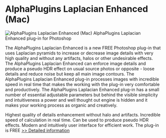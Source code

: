 # AlphaPlugins Laplacian Enhanced (Mac)
![AlphaPlugins Laplacian Enhanced (Mac)](https://mycommerce.akamaized.net/api/pimages/P300974546/BIG/300974546.JPG)
AlphaPlugins Laplacian Enhanced plug-in for Photoshop

The AlphaPlugins Laplacian Enhanced is a new FREE Photoshop plug-in that uses Laplacian pyramids to increase or decrease image details with very high quality and without any artifacts, halos or other undesirable effects.
The AlphaPlugins Laplacian Enhanced can enforce image details and produce a pseudo HDR effect on usual source photos or opposite - loose details and reduce noise but keep all main image contours.
The AlphaPlugins Laplacian Enhanced plug-in processes images with incredible speed in real time that makes the working with the plug-in very comfortable and productively.
The AlphaPlugins Laplacian Enhanced plug-in has a small number of essential adjustable parameters but behind the visible simplicity and intuitiveness a power and well thought out engine is hidden and it makes your working process as organic and creatively.


Highest quality of details enhancement without halo and artifacts.
Incredible speed of calculation in real time.
Can be used to produce pseudo HDR effects.
Modern and intuitively user interface for efficient work.
The plug-in is FREE
[>> Detailed information](https://secure.shareit.com/shareit/product.html?productid=300974546&affiliateid=200057808)